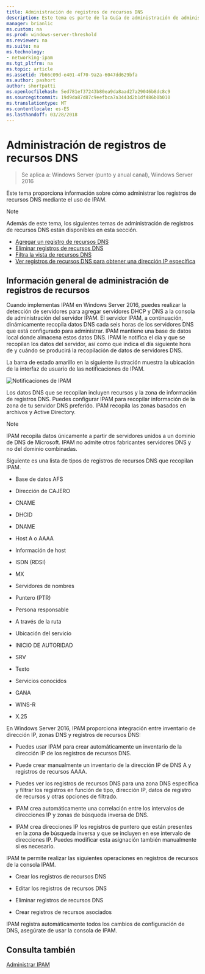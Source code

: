```yaml
---
title: Administración de registros de recursos DNS
description: Este tema es parte de la Guía de administración de administración de direcciones IP (IPAM) en Windows Server 2016.
manager: brianlic
ms.custom: na
ms.prod: windows-server-threshold
ms.reviewer: na
ms.suite: na
ms.technology:
- networking-ipam
ms.tgt_pltfrm: na
ms.topic: article
ms.assetid: 7b66c09d-e401-4f70-9a2a-6047dd629bfa
ms.author: pashort
author: shortpatti
ms.openlocfilehash: 5ed781ef37243b80ea9da8aad27a29046b8dc8c9
ms.sourcegitcommit: 19d9da87d87c9eefbca7a3443d2b1df486b0b010
ms.translationtype: MT
ms.contentlocale: es-ES
ms.lasthandoff: 03/28/2018
---
```

# <a name="dns-resource-record-management"></a>Administración de registros de recursos DNS

>Se aplica a: Windows Server (punto y anual canal), Windows Server 2016

Este tema proporciona información sobre cómo administrar los registros de recursos DNS mediante el uso de IPAM.  
  
> [!NOTE]  
> Además de este tema, los siguientes temas de administración de registros de recursos DNS están disponibles en esta sección.  
>   
> -   [Agregar un registro de recursos DNS](../../technologies/ipam/Add-a-DNS-Resource-Record.md)  
> -   [Eliminar registros de recursos DNS](../../technologies/ipam/Delete-DNS-Resource-Records.md)  
> -   [Filtra la vista de recursos DNS](../../technologies/ipam/Filter-the-View-of-DNS-Resource-Records.md)  
> -   [Ver registros de recursos DNS para obtener una dirección IP específica](../../technologies/ipam/View-DNS-Resource-Records-for-a-Specific-IP-Address.md)  
  
## <a name="resource-record-management-overview"></a>Información general de administración de registros de recursos  
Cuando implementas IPAM en Windows Server 2016, puedes realizar la detección de servidores para agregar servidores DHCP y DNS a la consola de administración del servidor IPAM. El servidor IPAM, a continuación, dinámicamente recopila datos DNS cada seis horas de los servidores DNS que está configurado para administrar. IPAM mantiene una base de datos local donde almacena estos datos DNS. IPAM le notifica el día y que se recopilan los datos del servidor, así como que indica el día siguiente hora de y cuándo se producirá la recopilación de datos de servidores DNS.  
  
La barra de estado amarillo en la siguiente ilustración muestra la ubicación de la interfaz de usuario de las notificaciones de IPAM.  
  
![Notificaciones de IPAM](../../media/DNS-Resource-Record-Management/ipam_DataCollection_01.jpg)  
  
Los datos DNS que se recopilan incluyen recursos y la zona de información de registros DNS. Puedes configurar IPAM para recopilar información de la zona de tu servidor DNS preferido.  IPAM recopila las zonas basados en archivos y Active Directory.  
  
> [!NOTE]  
> IPAM recopila datos únicamente a partir de servidores unidos a un dominio de DNS de Microsoft. IPAM no admite otros fabricantes servidores DNS y no del dominio combinadas.  
  
Siguiente es una lista de tipos de registros de recursos DNS que recopilan IPAM.  
  
-   Base de datos AFS  
  
-   Dirección de CAJERO  
  
-   CNAME  
  
-   DHCID  
  
-   DNAME  
  
-   Host A o AAAA  
  
-   Información de host  
  
-   ISDN (RDSI)  
  
-   MX  
  
-   Servidores de nombres  
  
-   Puntero (PTR)  
  
-   Persona responsable  
  
-   A través de la ruta  
  
-   Ubicación del servicio  
  
-   INICIO DE AUTORIDAD  
  
-   SRV  
  
-   Texto  
  
-   Servicios conocidos  
  
-   GANA  
  
-   WINS-R  
  
-   X.25  
  
En Windows Server 2016, IPAM proporciona integración entre inventario de dirección IP, zonas DNS y registros de recursos DNS:  
  
-   Puedes usar IPAM para crear automáticamente un inventario de la dirección IP de los registros de recursos DNS.  
  
-   Puede crear manualmente un inventario de la dirección IP de DNS A y registros de recursos AAAA.  
  
-   Puedes ver los registros de recursos DNS para una zona DNS específica y filtrar los registros en función de tipo, dirección IP, datos de registro de recursos y otras opciones de filtrado.  
  
-   IPAM crea automáticamente una correlación entre los intervalos de direcciones IP y zonas de búsqueda inversa de DNS.  
  
-   IPAM crea direcciones IP los registros de puntero que están presentes en la zona de búsqueda inversa y que se incluyen en ese intervalo de direcciones IP. Puedes modificar esta asignación también manualmente si es necesario.  
  
IPAM te permite realizar las siguientes operaciones en registros de recursos de la consola IPAM.  
  
-   Crear los registros de recursos DNS  
  
-   Editar los registros de recursos DNS  
  
-   Eliminar registros de recursos DNS  
  
-   Crear registros de recursos asociados  
  
IPAM registra automáticamente todos los cambios de configuración de DNS, asegúrate de usar la consola de IPAM.  
  
## <a name="see-also"></a>Consulta también  
[Administrar IPAM](Manage-IPAM.md)  
  


